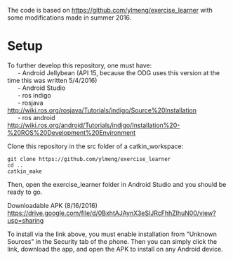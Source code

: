 The code is based on https://github.com/ylmeng/exercise_learner with some modifications made in summer 2016.

Setup
====
To further develop this repository, one must have:  
&nbsp;&nbsp;&nbsp;&nbsp;&nbsp;&nbsp;- Android Jellybean (API 15, because the ODG uses this version at the time this was written 5/4/2016)   
&nbsp;&nbsp;&nbsp;&nbsp;&nbsp;&nbsp;- Android Studio  
&nbsp;&nbsp;&nbsp;&nbsp;&nbsp;&nbsp;- ros indigo  
&nbsp;&nbsp;&nbsp;&nbsp;&nbsp;&nbsp;- rosjava http://wiki.ros.org/rosjava/Tutorials/indigo/Source%20Installation  
&nbsp;&nbsp;&nbsp;&nbsp;&nbsp;&nbsp;- ros android http://wiki.ros.org/android/Tutorials/indigo/Installation%20-%20ROS%20Development%20Environment 
  
Clone this repository in the src folder of a catkin_workspace:  
```
git clone https://github.com/ylmeng/exercise_learner  
cd ..  
catkin_make
```  

Then, open the exercise_learner folder in Android Studio and you should be ready to go.  
  
Downloadable APK (8/16/2016)  
https://drive.google.com/file/d/0BxhtAJAynX3eSlJRcFhhZlhuN00/view?usp=sharing
  
To install via the link above, you must enable installation from "Unknown Sources" in the Security tab of the phone.
 Then you can simply click the link, download the app, and open the APK to install on any Android device.
